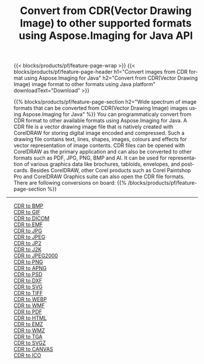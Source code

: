 ﻿---
title: Convert from CDR(Vector Drawing Image) to other supported formats using Aspose.Imaging for Java API 
weight: 3920
url: /java/conversion/from/cdr 
lang: en
langdirlevel: 2
locales: zh-hans,ja,it,ru,de,es,fr,nl,id,lt,pl,pt,vi,tr,ko,zh-hant,ar,hi,th,sv,cs,uk,he
description: Aspose.Imaging API can easily convert from CDR(Vector Drawing Image) to other formats using Java platform
---

{{< blocks/products/pf/feature-page-wrap >}}
{{< blocks/products/pf/feature-page-header h1="Convert images from CDR format using Aspose.Imaging for Java" h2="Convert from CDR(Vector Drawing Image) image format to other formats using Java platform" downloadText="Download" >}}


{{% blocks/products/pf/feature-page-section  h2="Wide spectrum of image formats that can be converted from CDR(Vector Drawing Image) images using Aspose.Imaging for Java" %}}
You can programmaticaly convert from CDR format to other available formats using 
Aspose.Imaging for Java. A CDR file is a vector drawing image file that is natively created with CorelDRAW for storing digital image encoded and compressed. Such a drawing file contains text, lines, shapes, images, colours and effects for vector representation of image contents. CDR files can be opened with CorelDRAW as the primary application and can also be converted to other formats such as PDF, JPG, PNG, BMP and AI. It can be used for representation of various graphics data like brochures, tabloids, envelopes, and postcards. Besides CorelDRAW, other Corel products such as Corel Paintshop Pro and CorelDRAW Graphics suite can also open the CDR file formats.
<br/>
There are following conversions on board:
{{% /blocks/products/pf/feature-page-section %}}
<div class="container-fluid productfamilypage bg-gray">
    <div class="convertypes bg-gray agp-content section">
        <div class="container">
		<hr style="margin-left:-20px;"/>
		<div class="row other-converters">
		    <div class='col-md-2 other-converter remove-lp remove-rp'><a href="/imaging/java/conversion/cdr-to-bmp" >CDR to BMP</a></div><div class='col-md-2 other-converter remove-lp remove-rp'><a href="/imaging/java/conversion/cdr-to-gif" >CDR to GIF</a></div><div class='col-md-2 other-converter remove-lp remove-rp'><a href="/imaging/java/conversion/cdr-to-dicom" >CDR to DICOM</a></div><div class='col-md-2 other-converter remove-lp remove-rp'><a href="/imaging/java/conversion/cdr-to-emf" >CDR to EMF</a></div><div class='col-md-2 other-converter remove-lp remove-rp'><a href="/imaging/java/conversion/cdr-to-jpg" >CDR to JPG</a></div><div class='col-md-2 other-converter remove-lp remove-rp'><a href="/imaging/java/conversion/cdr-to-jpeg" >CDR to JPEG</a></div><div class='col-md-2 other-converter remove-lp remove-rp'><a href="/imaging/java/conversion/cdr-to-jp2" >CDR to JP2</a></div><div class='col-md-2 other-converter remove-lp remove-rp'><a href="/imaging/java/conversion/cdr-to-j2k" >CDR to J2K</a></div><div class='col-md-2 other-converter remove-lp remove-rp'><a href="/imaging/java/conversion/cdr-to-jpeg2000" >CDR to JPEG2000</a></div><div class='col-md-2 other-converter remove-lp remove-rp'><a href="/imaging/java/conversion/cdr-to-png" >CDR to PNG</a></div><div class='col-md-2 other-converter remove-lp remove-rp'><a href="/imaging/java/conversion/cdr-to-apng" >CDR to APNG</a></div><div class='col-md-2 other-converter remove-lp remove-rp'><a href="/imaging/java/conversion/cdr-to-psd" >CDR to PSD</a></div><div class='col-md-2 other-converter remove-lp remove-rp'><a href="/imaging/java/conversion/cdr-to-dxf" >CDR to DXF</a></div><div class='col-md-2 other-converter remove-lp remove-rp'><a href="/imaging/java/conversion/cdr-to-svg" >CDR to SVG</a></div><div class='col-md-2 other-converter remove-lp remove-rp'><a href="/imaging/java/conversion/cdr-to-tiff" >CDR to TIFF</a></div><div class='col-md-2 other-converter remove-lp remove-rp'><a href="/imaging/java/conversion/cdr-to-webp" >CDR to WEBP</a></div><div class='col-md-2 other-converter remove-lp remove-rp'><a href="/imaging/java/conversion/cdr-to-wmf" >CDR to WMF</a></div><div class='col-md-2 other-converter remove-lp remove-rp'><a href="/imaging/java/conversion/cdr-to-pdf" >CDR to PDF</a></div><div class='col-md-2 other-converter remove-lp remove-rp'><a href="/imaging/java/conversion/cdr-to-html" >CDR to HTML</a></div><div class='col-md-2 other-converter remove-lp remove-rp'><a href="/imaging/java/conversion/cdr-to-emz" >CDR to EMZ</a></div><div class='col-md-2 other-converter remove-lp remove-rp'><a href="/imaging/java/conversion/cdr-to-wmz" >CDR to WMZ</a></div><div class='col-md-2 other-converter remove-lp remove-rp'><a href="/imaging/java/conversion/cdr-to-tga" >CDR to TGA</a></div><div class='col-md-2 other-converter remove-lp remove-rp'><a href="/imaging/java/conversion/cdr-to-svgz" >CDR to SVGZ</a></div><div class='col-md-2 other-converter remove-lp remove-rp'><a href="/imaging/java/conversion/cdr-to-canvas" >CDR to CANVAS</a></div><div class='col-md-2 other-converter remove-lp remove-rp'><a href="/imaging/java/conversion/cdr-to-ico" >CDR to ICO</a></div>
                </div>
        </div>
    </div>
</div>
<br/>

